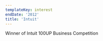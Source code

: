 ```yaml
---
templateKey: interest
endDate: '2012'
title: 'Intuit'
---
```


Winner of Intuit 100UP Business Competition
